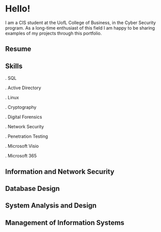 # Hello!


I am a CIS student at the UofL College of Business, in the Cyber Security program. As a long-time enthusiast of this field I am happy to be sharing examples of my projects through this portfolio. 

## Resume 

## Skills

. SQL

. Active Directory

. Linux

. Cryptography

. Digital Forensics

. Network Security

. Penetration Testing

. Microsoft Visio

. Microsoft 365

## Information and Network Security

## Database Design

## System Analysis and Design

## Management of Information Systems
